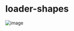 # loader-shapes

![image](https://user-images.githubusercontent.com/76609302/152653560-c59eb864-8ff1-4a3b-b172-34439e89801c.png)
